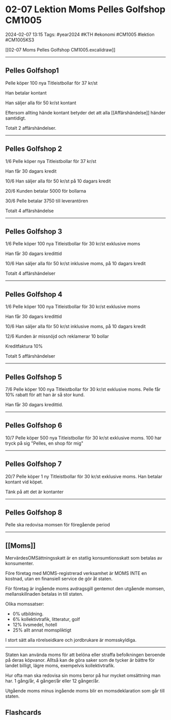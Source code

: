# 02-07 Lektion Moms Pelles Golfshop CM1005

2024-02-07 13:15
Tags: #year2024 #KTH #ekonomi #CM1005 #lektion #CM1005KS3

[[02-07 Moms Pelles Golfshop CM1005.excalidraw]]

---

## Pelles Golfshop1

Pelle köper 100 nya Titleistbollar för 37 kr/st

Han betalar kontant

Han säljer alla för 50 kr/st kontant

Eftersom allting hände kontant betyder det att alla [[Affärshändelse]] händer samtidigt.

Totalt 2 affärshändelser.

---

## Pelles Golfshop 2

1/6 Pelle köper nya Titleistbollar för 37 kr/st

Han får 30 dagars kredit

10/6 Han säljer alla för 50 kr/st på 10 dagars kredit

20/6 Kunden betalar 5000 för bollarna

30/6 Pelle betalar 3750 till leverantören

Totalt 4 affärshändelse

---

## Pelles Golfshop 3

1/6 Pelle köper 100 nya Titleistbollar för 30 kr/st exklusive moms

Han får 30 dagars kredittid

10/6 Han säljer alla för 50 kr/st inklusive moms, på 10 dagars kredit

Totalt 4 affärshändelser

---

## Pelles Golfshop 4

1/6 Pelle köper 100 nya Titleistbollar för 30 kr/st exklusive moms

Han får 30 dagars kredittid

10/6 Han säljer alla för 50 kr/st inklusive moms, på 10 dagars kredit

12/6 Kunden är missnöjd och reklamerar 10 bollar

Kreditfaktura 10%

Totalt 5 affärshändelser

---

## Pelles Golfshop 5

7/6 Pelle köper 100 nya Titleistbollar för 30 kr/st exklusive moms. Pelle får 10% rabatt för att han är så stor kund.

Han får 30 dagars kredittid.

---

## Pelles Golfshop 6

10/7 Pelle köper 500 nya Titleistbollar för 30 kr/st exklusive moms. 100 har tryck på sig "Pelles, en shop för mig"

---

## Pelles Golfshop 7

20/7 Pelle köper 1 ny Titleistbollar för 30 kr/st exklusive moms. Han betalar kontant vid köpet.

Tänk på att det är kontanter

---

## Pelles Golfshop 8

Pelle ska redovisa momsen för föregående period

---

## [[Moms]]

MervärdesOMSättningsskatt är en statlig konsumtionsskatt som betalas av konsumenter.

Före företag med MOMS-registrerad verksamhet är MOMS INTE en kostnad, utan en finansiell service de gör åt staten.

För företag är ingående moms avdragsgill gentemot den utgående momsen, mellanskillnaden betalas in till staten.

Olika momssatser:

- 0% utbildning.
- 6% kollektivtrafik, litteratur, golf
- 12% livsmedel, hotell
- 25% allt annat momspliktigt

I stort sätt alla rörelseidkare och jordbrukare är momsskyldiga.

---
Staten kan använda moms för att belöna eller straffa befolkningen beroende på deras köpvanor. Alltså kan de göra saker som de tycker är bättre för landet billigt, lägre moms, exempelvis kollektivtrafik.

Hur ofta man ska redovisa sin moms beror på hur mycket omsättning man har. 1 gång/år, 4 gånger/år eller 12 gånger/år.

Utgående moms minus ingående moms blir en momsdeklaration som går till staten.

## Flashcards
